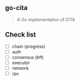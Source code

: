 ## go-cita
> A Go implementation of CITA

## Check list
- [ ] chain (progress)
- [ ] auth
- [ ] consensus (bft)
- [ ] executor
- [ ] network
- [ ] rpc
